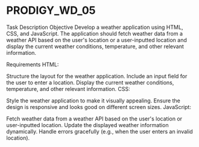 # PRODIGY_WD_05
Task Description
Objective
Develop a weather application using HTML, CSS, and JavaScript. The application should fetch weather data from a weather API based on the user's location or a user-inputted location and display the current weather conditions, temperature, and other relevant information.

Requirements
HTML:

Structure the layout for the weather application.
Include an input field for the user to enter a location.
Display the current weather conditions, temperature, and other relevant information.
CSS:

Style the weather application to make it visually appealing.
Ensure the design is responsive and looks good on different screen sizes.
JavaScript:

Fetch weather data from a weather API based on the user's location or user-inputted location.
Update the displayed weather information dynamically.
Handle errors gracefully (e.g., when the user enters an invalid location).
